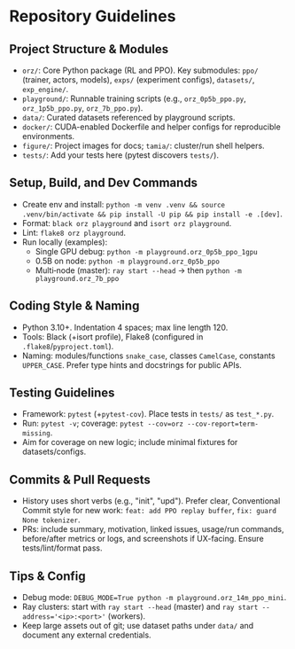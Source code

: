 # Repository Guidelines

## Project Structure & Modules
- `orz/`: Core Python package (RL and PPO). Key submodules: `ppo/` (trainer, actors, models), `exps/` (experiment configs), `datasets/`, `exp_engine/`.
- `playground/`: Runnable training scripts (e.g., `orz_0p5b_ppo.py`, `orz_1p5b_ppo.py`, `orz_7b_ppo.py`).
- `data/`: Curated datasets referenced by playground scripts.
- `docker/`: CUDA-enabled Dockerfile and helper configs for reproducible environments.
- `figure/`: Project images for docs; `tamia/`: cluster/run shell helpers.
- `tests/`: Add your tests here (pytest discovers `tests/`).

## Setup, Build, and Dev Commands
- Create env and install: `python -m venv .venv && source .venv/bin/activate && pip install -U pip && pip install -e .[dev]`.
- Format: `black orz playground` and `isort orz playground`.
- Lint: `flake8 orz playground`.
- Run locally (examples):
  - Single GPU debug: `python -m playground.orz_0p5b_ppo_1gpu`
  - 0.5B on node: `python -m playground.orz_0p5b_ppo`
  - Multi‑node (master): `ray start --head` → then `python -m playground.orz_7b_ppo`

## Coding Style & Naming
- Python 3.10+. Indentation 4 spaces; max line length 120.
- Tools: Black (+isort profile), Flake8 (configured in `.flake8`/`pyproject.toml`).
- Naming: modules/functions `snake_case`, classes `CamelCase`, constants `UPPER_CASE`. Prefer type hints and docstrings for public APIs.

## Testing Guidelines
- Framework: `pytest` (+`pytest-cov`). Place tests in `tests/` as `test_*.py`.
- Run: `pytest -v`; coverage: `pytest --cov=orz --cov-report=term-missing`.
- Aim for coverage on new logic; include minimal fixtures for datasets/configs.

## Commits & Pull Requests
- History uses short verbs (e.g., "init", "upd"). Prefer clear, Conventional Commit style for new work: `feat: add PPO replay buffer`, `fix: guard None tokenizer`.
- PRs: include summary, motivation, linked issues, usage/run commands, before/after metrics or logs, and screenshots if UX-facing. Ensure tests/lint/format pass.

## Tips & Config
- Debug mode: `DEBUG_MODE=True python -m playground.orz_14m_ppo_mini`.
- Ray clusters: start with `ray start --head` (master) and `ray start --address='<ip>:<port>'` (workers).
- Keep large assets out of git; use dataset paths under `data/` and document any external credentials.
